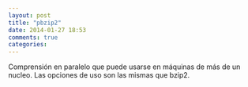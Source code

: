 ```yaml
---
layout: post
title: "pbzip2"
date: 2014-01-27 18:53
comments: true
categories: 
---
```

Comprensión en paralelo que puede usarse en máquinas de más de un nucleo. Las opciones de uso son las mismas que bzip2.

